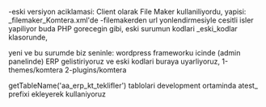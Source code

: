-eski versiyon aciklamasi:
Client olarak File Maker kullaniliyordu, yapisi: _filemaker_Komtera.xml'de
-filemakerden url yonlendirmesiyle cesitli isler yapiliyor buda PHP gorecegin gibi,
eski surumun kodlari _eski_kodlar klasorunde,

yeni ve bu surumde biz seninle: wordpress frameworku icinde
(admin panelinde) ERP gelistiriyoruz ve eski kodlari buraya uyarliyoruz,
1-themes/komtera
2-plugins/komtera

getTableName('aa_erp_kt_teklifler')
tablolari development ortaminda atest_ prefixi ekleyerek kullaniyoruz

